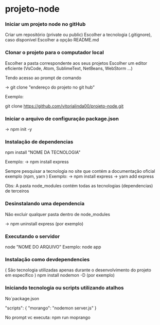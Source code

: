 # projeto-node

### Iniciar um projeto node no gitHub
Criar um repositório (private ou public) Escolher a tecnologia (.gitignore), caso disponível Escolher a opção README.md

### Clonar o projeto para o computador local

Escolher a pasta correspondente aos seus projetos Escolher um editor eficiente (VsCode, Atom, SublimeText, NetBeans, WebStorm ...)

Tendo acesso ao prompt de comando

-> git clone "endereço do projeto no git hub" 

Exemplo:

 git clone https://github.com/vitorialinda00/projeto-node.git
 

### Iniciar o arquivo de configuração package.json
-> npm init -y

### Instalação de dependencias
npm install "NOME DA TECNOLOGIA"

Exemplo: -> npm install express

Sempre pesquisar a tecnologia no site que contém a documentação oficial exemplo (npm, yarn ) Exemplo: -> npm install express -> yarn add express

Obs: A pasta node_modules contém todas as tecnologias (dependencias) de terceiros

### Desinstalando uma dependencia
Não excluir qualquer pasta dentro de node_modules

-> npm uninstall express (por exemplo)

### Executando o servidor
node "NOME DO ARQUIVO" Exemplo: node app

### Instalação como devdependencies
( São tecnologia utilizadas apenas durante o desenvolvimento do projeto em específico )
npm install nodemon -D   (por exemplo)

### Iniciando tecnologia ou scripts utilizando atalhos 
No´package.json

"scripts": {
  "morango": "nodemon server.js"
  }
  
  No prompt vc executa:
  npm run moprango 
